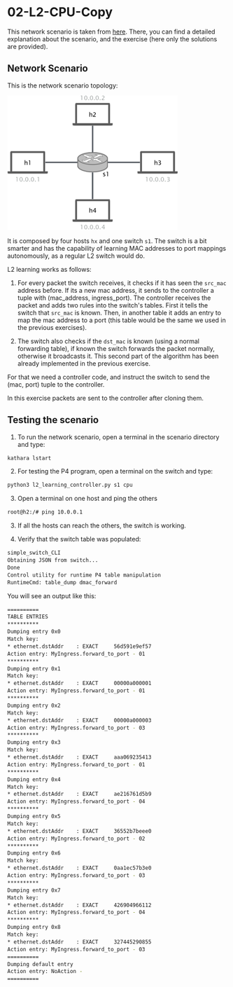 # 02-L2-CPU-Copy
This network scenario is taken from [here](https://github.com/nsg-ethz/p4-learning/tree/master/exercises/03-L2_Flooding).
There, you can find a detailed explanation about the scenario, and the exercise (here only the solutions are provided).

## Network Scenario

This is the network scenario topology: 

![topology](images/l2_topology.png)

It is composed by four hosts `hx` and one switch `s1`. 
The switch is a bit smarter and has the capability of learning MAC 
addresses to port mappings autonomously, as a regular L2 switch would do.

L2 learning works as follows:

1. For every packet the switch receives, it checks if it has seen the `src_mac` address before. If its a new mac address,
it sends to the controller a tuple with (mac_address, ingress_port). The controller receives the packet and adds two rules
into the switch's tables. First it tells the switch that `src_mac` is known. Then, in another table it adds an entry to map
the mac address to a port (this table would be the same we used in the previous exercises).

2. The switch also checks if the `dst_mac` is known (using a normal forwarding table), if known the switch forwards
the packet normally, otherwise it broadcasts it. This second part of the algorithm has been already implemented in the previous
exercise.

For that we need a controller code, and instruct the switch to send the (mac, port) tuple to the controller.

In this exercise packets are sent to the controller after cloning them. 

## Testing the scenario
1. To run the network scenario, open a terminal in the scenario directory and type: 
```bash
kathara lstart 
```

2. For testing the P4 program, open a terminal on the switch and type:
```bash
python3 l2_learning_controller.py s1 cpu
```

3. Open a terminal on one host and ping the others
```bash
root@h2:/# ping 10.0.0.1 
```

3. If all the hosts can reach the others, the switch is working. 

4. Verify that the switch table was populated: 

```bash
simple_switch_CLI
Obtaining JSON from switch...
Done
Control utility for runtime P4 table manipulation
RuntimeCmd: table_dump dmac_forward
```
You will see an output like this: 

```bash
==========
TABLE ENTRIES
**********
Dumping entry 0x0
Match key:
* ethernet.dstAddr    : EXACT     56d591e9ef57
Action entry: MyIngress.forward_to_port - 01
**********
Dumping entry 0x1
Match key:
* ethernet.dstAddr    : EXACT     00000a000001
Action entry: MyIngress.forward_to_port - 01
**********
Dumping entry 0x2
Match key:
* ethernet.dstAddr    : EXACT     00000a000003
Action entry: MyIngress.forward_to_port - 03
**********
Dumping entry 0x3
Match key:
* ethernet.dstAddr    : EXACT     aaa069235413
Action entry: MyIngress.forward_to_port - 01
**********
Dumping entry 0x4
Match key:
* ethernet.dstAddr    : EXACT     ae216761d5b9
Action entry: MyIngress.forward_to_port - 04
**********
Dumping entry 0x5
Match key:
* ethernet.dstAddr    : EXACT     36552b7beee0
Action entry: MyIngress.forward_to_port - 02
**********
Dumping entry 0x6
Match key:
* ethernet.dstAddr    : EXACT     0aa1ec57b3e0
Action entry: MyIngress.forward_to_port - 03
**********
Dumping entry 0x7
Match key:
* ethernet.dstAddr    : EXACT     426904966112
Action entry: MyIngress.forward_to_port - 04
**********
Dumping entry 0x8
Match key:
* ethernet.dstAddr    : EXACT     327445290855
Action entry: MyIngress.forward_to_port - 03
==========
Dumping default entry
Action entry: NoAction - 
==========

```

